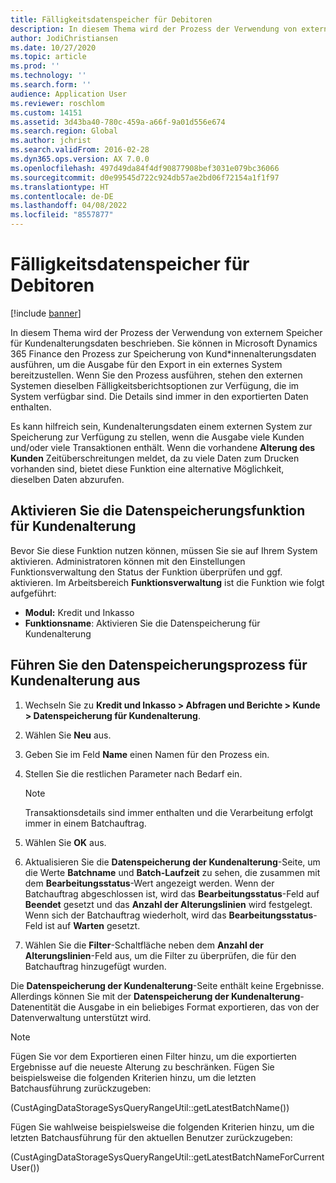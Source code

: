 ```yaml
---
title: Fälligkeitsdatenspeicher für Debitoren
description: In diesem Thema wird der Prozess der Verwendung von externem Speicher für Kundenalterungsdaten beschrieben. Sie können den Prozess zur Speicherung von Kundenalterungsdaten ausführen, um die Ausgabe für den Export in ein externes System bereitzustellen.
author: JodiChristiansen
ms.date: 10/27/2020
ms.topic: article
ms.prod: ''
ms.technology: ''
ms.search.form: ''
audience: Application User
ms.reviewer: roschlom
ms.custom: 14151
ms.assetid: 3d43ba40-780c-459a-a66f-9a01d556e674
ms.search.region: Global
ms.author: jchrist
ms.search.validFrom: 2016-02-28
ms.dyn365.ops.version: AX 7.0.0
ms.openlocfilehash: 497d49da84f4df90877908bef3031e079bc36066
ms.sourcegitcommit: d0e99545d722c924db57ae2bd06f72154a1f1f97
ms.translationtype: HT
ms.contentlocale: de-DE
ms.lasthandoff: 04/08/2022
ms.locfileid: "8557877"
---
```

# <a name="customer-aging-data-storage"></a>Fälligkeitsdatenspeicher für Debitoren

[!include [banner](../includes/banner.md)]


In diesem Thema wird der Prozess der Verwendung von externem Speicher für Kundenalterungsdaten beschrieben. Sie können in Microsoft Dynamics 365 Finance den Prozess zur Speicherung von Kund\*innenalterungsdaten ausführen, um die Ausgabe für den Export in ein externes System bereitzustellen. Wenn Sie den Prozess ausführen, stehen den externen Systemen dieselben Fälligkeitsberichtsoptionen zur Verfügung, die im System verfügbar sind. Die Details sind immer in den exportierten Daten enthalten.

Es kann hilfreich sein, Kundenalterungsdaten einem externen System zur Speicherung zur Verfügung zu stellen, wenn die Ausgabe viele Kunden und/oder viele Transaktionen enthält. Wenn die vorhandene **Alterung des Kunden** Zeitüberschreitungen meldet, da zu viele Daten zum Drucken vorhanden sind, bietet diese Funktion eine alternative Möglichkeit, dieselben Daten abzurufen.

## <a name="enable-the-customer-aging-data-storage-feature"></a>Aktivieren Sie die Datenspeicherungsfunktion für Kundenalterung

Bevor Sie diese Funktion nutzen können, müssen Sie sie auf Ihrem System aktivieren. Administratoren können mit den Einstellungen Funktionsverwaltung den Status der Funktion überprüfen und ggf. aktivieren. Im Arbeitsbereich **Funktionsverwaltung** ist die Funktion wie folgt aufgeführt:

- **Modul:** Kredit und Inkasso
- **Funktionsname**: Aktivieren Sie die Datenspeicherung für Kundenalterung

## <a name="run-the-customer-aging-data-storage-process"></a>Führen Sie den Datenspeicherungsprozess für Kundenalterung aus

1. Wechseln Sie zu **Kredit und Inkasso \> Abfragen und Berichte \> Kunde \> Datenspeicherung für Kundenalterung**.
2. Wählen Sie **Neu** aus.
3. Geben Sie im Feld **Name** einen Namen für den Prozess ein.
4. Stellen Sie die restlichen Parameter nach Bedarf ein.

    > [!NOTE]
    > Transaktionsdetails sind immer enthalten und die Verarbeitung erfolgt immer in einem Batchauftrag.

5. Wählen Sie **OK** aus.
6. Aktualisieren Sie die **Datenspeicherung der Kundenalterung**-Seite, um die Werte **Batchname** und **Batch-Laufzeit** zu sehen, die zusammen mit dem **Bearbeitungsstatus**-Wert angezeigt werden. Wenn der Batchauftrag abgeschlossen ist, wird das **Bearbeitungsstatus**-Feld auf **Beendet** gesetzt und das **Anzahl der Alterungslinien** wird festgelegt. Wenn sich der Batchauftrag wiederholt, wird das **Bearbeitungsstatus**-Feld ist auf **Warten** gesetzt.
7. Wählen Sie die **Filter**-Schaltfläche neben dem **Anzahl der Alterungslinien**-Feld aus, um die Filter zu überprüfen, die für den Batchauftrag hinzugefügt wurden.

Die **Datenspeicherung der Kundenalterung**-Seite enthält keine Ergebnisse. Allerdings können Sie mit der **Datenspeicherung der Kundenalterung**-Datenentität die Ausgabe in ein beliebiges Format exportieren, das von der Datenverwaltung unterstützt wird.

> [!NOTE]
> Fügen Sie vor dem Exportieren einen Filter hinzu, um die exportierten Ergebnisse auf die neueste Alterung zu beschränken. Fügen Sie beispielsweise die folgenden Kriterien hinzu, um die letzten Batchausführung zurückzugeben:
>
> (CustAgingDataStorageSysQueryRangeUtil::getLatestBatchName())
>
> Fügen Sie wahlweise beispielsweise die folgenden Kriterien hinzu, um die letzten Batchausführung für den aktuellen Benutzer zurückzugeben:
>
> (CustAgingDataStorageSysQueryRangeUtil::getLatestBatchNameForCurrentUser())
